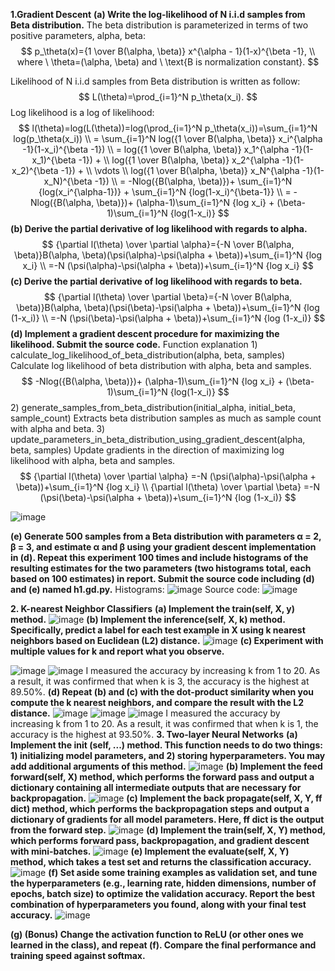 **1.Gradient Descent**
**(a) Write the log-likelihood of N i.i.d samples from Beta distribution.**
The beta distribution is parameterized in terms of two positive parameters, alpha, beta:
$$
p_\theta(x)={1 \over B(\alpha, \beta)} x^{\alpha - 1}(1-x)^{\beta -1}, \\
where \ \theta=(\alpha, \beta) and  \ \text{B is normalization constant}.
$$

Likelihood of N i.i.d samples from Beta distribution is written as follow:
$$
L(\theta)=\prod_{i=1}^N p_\theta(x_i).
$$
Log likelihood is a log of likelihood:
$$
l(\theta)=log(L(\theta))=log(\prod_{i=1}^N p_\theta(x_i))=\sum_{i=1}^N log(p_\theta(x_i)) \\
= \sum_{i=1}^N log({1 \over B(\alpha, \beta)} x_i^{\alpha -1}(1-x_i)^{\beta -1}) \\
= log({1 \over B(\alpha, \beta)} x_1^{\alpha -1}(1-x_1)^{\beta -1}) + \\
log({1 \over B(\alpha, \beta)} x_2^{\alpha -1}(1-x_2)^{\beta -1}) + \\
\vdots \\
log({1 \over B(\alpha, \beta)} x_N^{\alpha -1}(1-x_N)^{\beta -1}) \\
= -Nlog({B(\alpha, \beta)})+ \sum_{i=1}^N {log(x_i^{\alpha-1})} + \sum_{i=1}^N {log(1-x_i)^{\beta-1}} \\
= -Nlog({B(\alpha, \beta)})+ (\alpha-1)\sum_{i=1}^N {log x_i} + (\beta-1)\sum_{i=1}^N {log(1-x_i)}
$$
**(b) Derive the partial derivative of log likelihood with regards to alpha.**
$$
{\partial l(\theta) \over \partial \alpha}={-N \over B(\alpha, \beta)}B(\alpha, \beta)(\psi(\alpha)-\psi(\alpha + \beta))+\sum_{i=1}^N {log x_i} \\
=-N (\psi(\alpha)-\psi(\alpha + \beta))+\sum_{i=1}^N {log x_i}
$$
**\(c\) Derive the partial derivative of log likelihood with regards to beta.**
$$
{\partial l(\theta) \over \partial \beta}={-N \over B(\alpha, \beta)}B(\alpha, \beta)(\psi(\beta)-\psi(\alpha + \beta))+\sum_{i=1}^N {log (1-x_i)} \\
=-N (\psi(\beta)-\psi(\alpha + \beta))+\sum_{i=1}^N {log (1-x_i)}
$$
**(d) Implement a gradient descent procedure for maximizing the likelihood. Submit the source code.**
Function explanation
1\) calculate_log_likelihood_of_beta_distribution(alpha, beta, samples)
Calculate log likelihood of beta distribution with alpha, beta and samples.
$$
-Nlog({B(\alpha, \beta)})+ (\alpha-1)\sum_{i=1}^N {log x_i} + (\beta-1)\sum_{i=1}^N {log(1-x_i)}
$$
2\) generate_samples_from_beta_distribution(initial_alpha, initial_beta, sample_count)
Extracts beta distribution samples as much as sample count with alpha and beta.
3\) update_parameters_in_beta_distribution_using_gradient_descent(alpha, beta, samples)
Update gradients in the direction of maximizing log likelihood with alpha, beta and samples.
$$
{\partial l(\theta) \over \partial \alpha}
=-N (\psi(\alpha)-\psi(\alpha + \beta))+\sum_{i=1}^N {log x_i} \\
{\partial l(\theta) \over \partial \beta} =-N (\psi(\beta)-\psi(\alpha + \beta))+\sum_{i=1}^N {log (1-x_i)}
$$

![image](https://user-images.githubusercontent.com/11609881/112924128-8c287080-914a-11eb-9e7d-809ecfd64e11.png)

**(e) Generate 500 samples from a Beta distribution with parameters α = 2, β = 3, and estimate α and β using your gradient descent implementation in (d). Repeat this experiment 100 times and include histograms of the resulting estimates for the two parameters (two histograms total, each based on 100
estimates) in report. Submit the source code including (d) and (e) named h1.gd.py.**
Histograms:
![image](https://user-images.githubusercontent.com/11609881/112926304-38b82180-914e-11eb-84e9-37daf0f40185.png)
Source code:
![image](https://user-images.githubusercontent.com/11609881/112924160-96e30580-914a-11eb-9a6c-c4cd0f24f420.png)

**2. K-nearest Neighbor Classifiers**
**(a) Implement the train(self, X, y) method.**
![image](https://user-images.githubusercontent.com/11609881/112927021-4b7f2600-914f-11eb-90e7-3d8dc1a6759f.png)
**(b) Implement the inference(self, X, k) method. Specifically, predict a label for each test example in X using k nearest neighbors based on Euclidean (L2) distance.** 
![image](https://user-images.githubusercontent.com/11609881/112927069-605bb980-914f-11eb-9e8b-a104ae0b6dd1.png)
**\(c\) Experiment with multiple values for k and report what you observe.**

![image](https://user-images.githubusercontent.com/11609881/112928249-3acfaf80-9151-11eb-8c75-1b5e86c73ce5.png)
![image](https://user-images.githubusercontent.com/11609881/112928294-5044d980-9151-11eb-921a-830454d10b95.png)
I measured the accuracy by increasing k from 1 to 20. As a result, it was confirmed that when k is 3, the accuracy is the highest at 89.50%.
**(d) Repeat (b) and \(c\) with the dot-product similarity when you compute the k nearest neighbors, and compare the result with the L2 distance.**
![image](https://user-images.githubusercontent.com/11609881/112930951-2f32b780-9156-11eb-89b0-942ec69adeb5.png)
![image](https://user-images.githubusercontent.com/11609881/112931183-99e3f300-9156-11eb-9c8c-81359bb73609.png)
![image](https://user-images.githubusercontent.com/11609881/112931048-57221b00-9156-11eb-9036-e6f0669cf027.png)
I measured the accuracy by increasing k from 1 to 20. As a result, it was confirmed that when k is 1, the accuracy is the highest at 93.50%.
**3. Two-layer Neural Networks**
**(a) Implement the init (self, ...) method. This function needs to do two things: 1) initializing model parameters, and 2) storing hyperparameters. You may add additional arguments of this method.**
![image](https://user-images.githubusercontent.com/11609881/112932280-981b2f00-9158-11eb-9561-404d5bdcaf22.png)
**(b) Implement the feed forward(self, X) method, which performs the forward pass and output a dictionary containing all intermediate outputs that are necessary for backpropagation.**
![image](https://user-images.githubusercontent.com/11609881/112932400-ca2c9100-9158-11eb-8417-6556c216ca67.png)
**\(c\) Implement the back propagate(self, X, Y, ff dict) method, which performs the backpropagation steps and output a dictionary of gradients for all model parameters. Here, ff dict is the output from the forward step.**
![image](https://user-images.githubusercontent.com/11609881/112932734-6b1b4c00-9159-11eb-921d-2b536866377a.png)
**(d) Implement the train(self, X, Y) method, which performs forward pass, backpropagation, and gradient descent with mini-batches.**
![image](https://user-images.githubusercontent.com/11609881/112932801-8be3a180-9159-11eb-8547-5e3f519fa15f.png)
**(e) Implement the evaluate(self, X, Y) method, which takes a test set and returns the classification accuracy.**
![image](https://user-images.githubusercontent.com/11609881/112932876-ab7aca00-9159-11eb-8d34-193318f5c22c.png)
**(f) Set aside some training examples as validation set, and tune the hyperparameters (e.g., learning rate, hidden dimensions, number of epochs, batch size) to optimize the validation accuracy. Report the best combination of hyperparameters you found, along with your final test accuracy.**
![image](https://user-images.githubusercontent.com/11609881/112933196-555a5680-915a-11eb-9d96-3f77af24a520.png)

**(g) (Bonus) Change the activation function to ReLU (or other ones we learned in the class), and repeat (f). Compare the final performance and training speed against softmax.**
<!--stackedit_data:
eyJoaXN0b3J5IjpbLTIyODE5MTgxMSw3NDIwNzc5LDIxMjg0OD
kyNzQsMTg2MDg4NTA1MCwtNDg2ODgwODQ0LDE3MDM4NDg2MzIs
ODIyMzk2NzcyLC0xODQ3Nzk2MjQsLTE1OTkzMjg5MDEsNTkyNT
gyNDkwLC0xMTA4ODQ0MzQ4LC0xNjM1MjEwNzY0LC03Nzk0OTMy
OTksLTQ2NTgxODM5NCwxNTk1MzY2NTExLC04MzQ5Mzg2OTIsLT
IwMDg0NDEwNDQsMTQ4Mzk1MDQ5NSwtMTgyMzE3NDUwNl19
-->